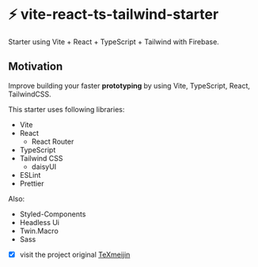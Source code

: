 # ⚡ vite-react-ts-tailwind-starter

Starter using Vite + React + TypeScript + Tailwind with Firebase.

## Motivation

Improve building your faster **prototyping** by using Vite, TypeScript, React, TailwindCSS.

This starter uses following libraries:

- Vite
- React
  - React Router
- TypeScript
- Tailwind CSS
  - daisyUI
- ESLint
- Prettier

Also:
- Styled-Components
- Headless Ui
- Twin.Macro
- Sass



- [x] visit the project original [TeXmeijin](https://github.com/TeXmeijin/vite-react-ts-tailwind-firebase-starter) 